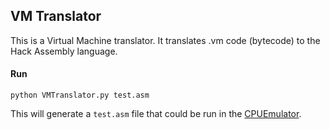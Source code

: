 ## VM Translator

This is a Virtual Machine translator. It translates .vm code (bytecode) to the Hack Assembly language.

#### Run
```
python VMTranslator.py test.asm
```

This will generate a `test.asm` file that could be run in the [CPUEmulator](../../../tools/).

